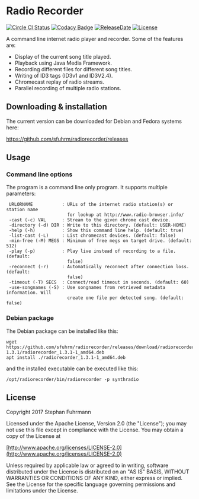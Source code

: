 Radio Recorder
===================
[![Circle CI Status](https://img.shields.io/circleci/build/github/sfuhrm/radiorecorder?style=plastic)](https://app.circleci.com/pipelines/github/sfuhrm/radiorecorder)
[![Codacy Badge](https://app.codacy.com/project/badge/Grade/df246907b8e04e6c94012127f683e709)](https://www.codacy.com/gh/sfuhrm/radiorecorder/dashboard?utm_source=github.com&amp;utm_medium=referral&amp;utm_content=sfuhrm/radiorecorder&amp;utm_campaign=Badge_Grade)
[![ReleaseDate](https://img.shields.io/github/release-date/sfuhrm/radiorecorder)](https://github.com/sfuhrm/radiorecorder/releases)
[![License](https://img.shields.io/badge/License-Apache%202.0-blue.svg)](https://opensource.org/licenses/Apache-2.0)

A command line internet radio player and recorder.
Some of the features are:
* Display of the current song title played.
* Playback using Java Media Framework.
* Recording different files for different song titles.
* Writing of ID3 tags (ID3v1 and ID3V2.4).
* Chromecast replay of radio streams.
* Parallel recording of multiple radio stations.

## Downloading & installation

The current version can be downloaded for Debian and Fedora systems here:

https://github.com/sfuhrm/radiorecorder/releases

## Usage

### Command line options

The program is a command line only program. It supports multiple parameters:

     URLORNAME           : URLs of the internet radio station(s) or station name
                           for lookup at http://www.radio-browser.info/
     -cast (-c) VAL      : Stream to the given chrome cast device.
     -directory (-d) DIR : Write to this directory. (default: USER-HOME)
     -help (-h)          : Show this command line help. (default: true)
     -list-cast (-L)     : List chromecast devices. (default: false)
     -min-free (-M) MEGS : Minimum of free megs on target drive. (default: 512)
     -play (-p)          : Play live instead of recording to a file. (default:
                           false)
     -reconnect (-r)     : Automatically reconnect after connection loss. (default:
                           false)
     -timeout (-T) SECS  : Connect/read timeout in seconds. (default: 60)
     -use-songnames (-S) : Use songnames from retrieved metadata information. Will
                           create one file per detected song. (default: false)
### Debian package

The Debian package can be installed like this:

```shell
wget https://github.com/sfuhrm/radiorecorder/releases/download/radiorecorder-1.3.1/radiorecorder_1.3.1-1_amd64.deb
apt install ./radiorecorder_1.3.1-1_amd64.deb
```

and the installed executable can be executed like this:

```shell
/opt/radiorecorder/bin/radiorecorder -p synthradio
```

## License

Copyright 2017 Stephan Fuhrmann

Licensed under the Apache License, Version 2.0 (the "License");
you may not use this file except in compliance with the License.
You may obtain a copy of the License at

   [http://www.apache.org/licenses/LICENSE-2.0](http://www.apache.org/licenses/LICENSE-2.0)

Unless required by applicable law or agreed to in writing, software
distributed under the License is distributed on an "AS IS" BASIS,
WITHOUT WARRANTIES OR CONDITIONS OF ANY KIND, either express or implied.
See the License for the specific language governing permissions and
limitations under the License. 
